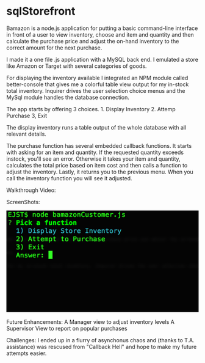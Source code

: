# sqlStorefront

Bamazon is a node.js application for putting a basic command-line interface in front of a user to view inventory, choose and item and quantity and then calculate the purchase price and adjust the on-hand inventory to the correct amount for the next purchase.

I made it a one file .js application with a MySQL back end. I emulated a store like Amazon or Target with several categories of goods.

For displaying the inventory available I integrated an NPM module called better-console that gives me a colorful table view output for my in-stock total inventory. Inquirer drives the user selection choice menus and the MySql module handles the database connection.

The app starts by offering 3 choices.
    1. Display Inventory
    2. Attemp Purchase
    3, Exit

The display inventory runs a table output of the whole database with all relevant details.

The purchase function has several embedded callback functions. It starts with asking for an item and quantity. If the requested quantity exceeds instock, you'll see an error. Otherwise it takes your item and quantity, calculates the total price based on item cost and then calls a function to adjust the inventory. Lastly, it returns you to the previous menu. When you call the inventory function you will see it adjusted.

Walkthrough Video:

ScreenShots:  

![Start](./assets/1.homeScreen.png)
<!-- Format: ![App Start] -->

Future Enhancements:
A Manager view to adjust inventory levels
A Supervisor View to report on popular purchases

Challenges:
I ended up in a flurry of asynchonus chaos and (thanks to T.A. assistance) was rescused from "Callback Hell" and hope to make my future attempts easier.
